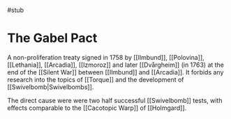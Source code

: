 #stub
# The Gabel Pact 
A non-proliferation treaty signed in 1758 by [[Ilmbund]], [[Polovina]], [[Lethania]], [[Arcadia]], [[Izmoroz]] and later [[Dvårgheim]] (in 1763) at the end of the [[Silent War]] between [[Ilmbund]] and [[Arcadia]]. It forbids any research into the topics of [[Torque]] and the development of [[Swivelbomb|Swivelbombs]]. 

The direct cause were were two half successful [[Swivelbomb]] tests, with effects comparable to the [[Cacotopic Warp]] of [[Holmgard]].